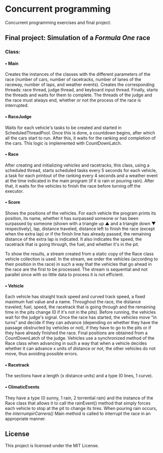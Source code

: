 # Concurrent programming

Concurrent programming exercises and final project.
## Final project: Simulation of a  _Formula One_ race

### Class:

#### • Main

Creates the instances of the classes with the different parameters of the race (number of cars, number of racetracks, number of lanes of the raceway, number of laps, and weather events). Creates the corresponding threads: race thread, judge thread, and keyboard input thread. Finally, starts the threads and waits for them to complete. The threads of the judge and the race must always end, whether or not the process of the race is interrupted.

#### • RaceJudge

Waits for each vehicle's tasks to be created and started in ScheduledThreadPool.
Once this is done, a countdown begins, after which all the cars start to run. After this, it waits for the ranking and completion of the cars. This logic is implemented with CountDownLatch.

#### • Race

After creating and initializing vehicles and racetracks, this class, using a scheduled thread, starts scheduled tasks every 5 seconds for each vehicle, a task for each printout of the ranking every 4 seconds and a weather event at the time indicated in the main program (if it is rain or pouring rain). After that, it waits for the vehicles to finish the race before turning off the executor.



#### • Score

Shows the positions of the vehicles. For each vehicle the program prints its position, its name, whether it has surpassed someone or has been surpassed by someone (shown with a triangle up ▲ and a triangle down ▼ respectively), lap, distance traveled, distance left to finish the race (except when the extra lap) or if the finish line has already passed, the remaining distance of the extra lap is indicated. It also indicates the speed, the racetrack that is going through, the fuel, and whether it's in the pit.

To show the results, a stream created from a static copy of the Race class vehicle collection is used. In the stream, we order the vehicles (according to their position in the race) in such a way that the vehicles that go ahead in the race are the first to be processed. The stream is sequential and not parallel since with so little data to process it is not efficient.


#### • Vehicle

Each vehicle has straight track speed and curved track speed, a fixed maximum fuel value and a name. Throughout the race, the distance traveled, fuel, speed, the racetrack that is going through and the remaining time in the pits change (0 if it's not in the pits).
Before running, the vehicles wait for the judge's signal. Once the race has started, the vehicles move “in turns” and decide if they can advance (depending on whether they have the passage obstructed by vehicles or not), if they have to go to the pits or if they have already finished the race. Final positions are obtained from a CountDownLatch of the judge.
Vehicles use a synchronized method of the Race class when advancing in such a way that when a vehicle decides whether it can advance x units of distance or not, the other vehicles do not move, thus avoiding possible errors.

#### • Racetrack

The sections have a length (x distance units) and a type (0 lines, 1 curve).

#### • ClimaticEvents

They have a type (0 sunny, 1 rain, 2 torrential rain) and the instance of the Race class that allows it to call the rainEvent() method that simply forces each vehicle to stop at the pit to change its tires. When pouring rain occurs, the _interrumpirCarrera()_ Main method is called to interrupt the race in an appropriate manner.

## License

This project is licensed under the MIT License.




